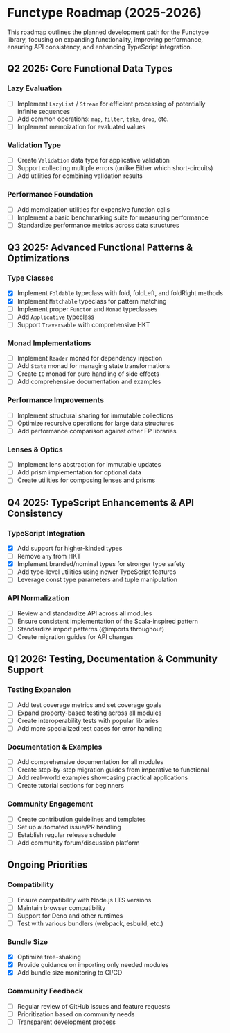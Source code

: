 # Functype Roadmap (2025-2026)

This roadmap outlines the planned development path for the Functype library, focusing on expanding functionality, improving performance, ensuring API consistency, and enhancing TypeScript integration.

## Q2 2025: Core Functional Data Types

### Lazy Evaluation

- [ ] Implement `LazyList` / `Stream` for efficient processing of potentially infinite sequences
- [ ] Add common operations: `map`, `filter`, `take`, `drop`, etc.
- [ ] Implement memoization for evaluated values

### Validation Type

- [ ] Create `Validation` data type for applicative validation
- [ ] Support collecting multiple errors (unlike Either which short-circuits)
- [ ] Add utilities for combining validation results

### Performance Foundation

- [ ] Add memoization utilities for expensive function calls
- [ ] Implement a basic benchmarking suite for measuring performance
- [ ] Standardize performance metrics across data structures

## Q3 2025: Advanced Functional Patterns & Optimizations

### Type Classes

- [x] Implement `Foldable` typeclass with fold, foldLeft, and foldRight methods
- [x] Implement `Matchable` typeclass for pattern matching
- [ ] Implement proper `Functor` and `Monad` typeclasses
- [ ] Add `Applicative` typeclass
- [ ] Support `Traversable` with comprehensive HKT

### Monad Implementations

- [ ] Implement `Reader` monad for dependency injection
- [ ] Add `State` monad for managing state transformations
- [ ] Create `IO` monad for pure handling of side effects
- [ ] Add comprehensive documentation and examples

### Performance Improvements

- [ ] Implement structural sharing for immutable collections
- [ ] Optimize recursive operations for large data structures
- [ ] Add performance comparison against other FP libraries

### Lenses & Optics

- [ ] Implement lens abstraction for immutable updates
- [ ] Add prism implementation for optional data
- [ ] Create utilities for composing lenses and prisms

## Q4 2025: TypeScript Enhancements & API Consistency

### TypeScript Integration

- [x] Add support for higher-kinded types
- [ ] Remove `any` from HKT
- [x] Implement branded/nominal types for stronger type safety
- [ ] Add type-level utilities using newer TypeScript features
- [ ] Leverage const type parameters and tuple manipulation

### API Normalization

- [ ] Review and standardize API across all modules
- [ ] Ensure consistent implementation of the Scala-inspired pattern
- [ ] Standardize import patterns (@imports throughout)
- [ ] Create migration guides for API changes

## Q1 2026: Testing, Documentation & Community Support

### Testing Expansion

- [ ] Add test coverage metrics and set coverage goals
- [ ] Expand property-based testing across all modules
- [ ] Create interoperability tests with popular libraries
- [ ] Add more specialized test cases for error handling

### Documentation & Examples

- [ ] Add comprehensive documentation for all modules
- [ ] Create step-by-step migration guides from imperative to functional
- [ ] Add real-world examples showcasing practical applications
- [ ] Create tutorial sections for beginners

### Community Engagement

- [ ] Create contribution guidelines and templates
- [ ] Set up automated issue/PR handling
- [ ] Establish regular release schedule
- [ ] Add community forum/discussion platform

## Ongoing Priorities

### Compatibility

- [ ] Ensure compatibility with Node.js LTS versions
- [ ] Maintain browser compatibility
- [ ] Support for Deno and other runtimes
- [ ] Test with various bundlers (webpack, esbuild, etc.)

### Bundle Size

- [x] Optimize tree-shaking
- [x] Provide guidance on importing only needed modules
- [x] Add bundle size monitoring to CI/CD

### Community Feedback

- [ ] Regular review of GitHub issues and feature requests
- [ ] Prioritization based on community needs
- [ ] Transparent development process

